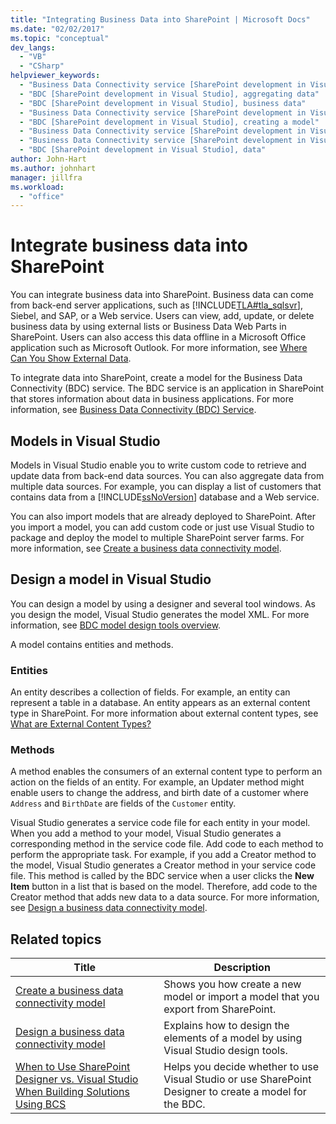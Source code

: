 ```yaml
---
title: "Integrating Business Data into SharePoint | Microsoft Docs"
ms.date: "02/02/2017"
ms.topic: "conceptual"
dev_langs:
  - "VB"
  - "CSharp"
helpviewer_keywords:
  - "Business Data Connectivity service [SharePoint development in Visual Studio], business data"
  - "BDC [SharePoint development in Visual Studio], aggregating data"
  - "BDC [SharePoint development in Visual Studio], business data"
  - "Business Data Connectivity service [SharePoint development in Visual Studio], aggregating data"
  - "BDC [SharePoint development in Visual Studio], creating a model"
  - "Business Data Connectivity service [SharePoint development in Visual Studio], creating a model"
  - "Business Data Connectivity service [SharePoint development in Visual Studio], data"
  - "BDC [SharePoint development in Visual Studio], data"
author: John-Hart
ms.author: johnhart
manager: jillfra
ms.workload:
  - "office"
---
```

# Integrate business data into SharePoint
  You can integrate business data into SharePoint. Business data can come from back-end server applications, such as [!INCLUDE[TLA#tla_sqlsvr](../sharepoint/includes/tlasharptla-sqlsvr-md.md)], Siebel, and SAP, or a Web service. Users can view, add, update, or delete business data by using external lists or Business Data Web Parts in SharePoint.  Users can also access this data offline in a Microsoft Office application such as Microsoft Outlook. For more information, see [Where Can You Show External Data](/previous-versions/office/developer/sharepoint-2010/ee558737(v=office.14)).

 To integrate data into SharePoint, create a model for the Business Data Connectivity (BDC) service. The BDC service is an application in SharePoint that stores information about data in business applications. For more information, see [Business Data Connectivity (BDC) Service](/previous-versions/office/developer/sharepoint-2010/ee556407(v=office.14)).

## Models in Visual Studio
 Models in Visual Studio enable you to write custom code to retrieve and update data from back-end data sources. You can also aggregate data from multiple data sources. For example, you can display a list of customers that contains data from a [!INCLUDE[ssNoVersion](../sharepoint/includes/ssnoversion-md.md)] database and a Web service.

 You can also import models that are already deployed to SharePoint. After you import a model, you can add custom code or just use Visual Studio to package and deploy the model to multiple SharePoint server farms. For more information, see [Create a business data connectivity model](../sharepoint/creating-a-business-data-connectivity-model.md).

## Design a model in Visual Studio
 You can design a model by using a designer and several tool windows. As you design the model, Visual Studio generates the model XML. For more information, see [BDC model design tools overview](../sharepoint/bdc-model-design-tools-overview.md).

 A model contains entities and methods.

### Entities
 An entity describes a collection of fields. For example, an entity can represent a table in a database. An entity appears as an external content type in SharePoint. For more information about external content types, see [What are External Content Types?](/previous-versions/office/developer/sharepoint-2010/ee556391(v=office.14))

### Methods
 A method enables the consumers of an external content type to perform an action on the fields of an entity. For example, an Updater method might enable users to change the address, and birth date of a customer where `Address` and `BirthDate` are fields of the `Customer` entity.

 Visual Studio generates a service code file for each entity in your model. When you add a method to your model, Visual Studio generates a corresponding method in the service code file. Add code to each method to perform the appropriate task. For example, if you add a Creator method to the model, Visual Studio generates a Creator method in your service code file. This method is called by the BDC service when a user clicks the **New Item** button in a list that is based on the model. Therefore, add code to the Creator method that adds new data to a data source. For more information, see [Design a business data connectivity model](../sharepoint/designing-a-business-data-connectivity-model.md).

## Related topics

|Title|Description|
|-----------|-----------------|
|[Create a business data connectivity model](../sharepoint/creating-a-business-data-connectivity-model.md)|Shows you how create a new model or import a model that you export from SharePoint.|
|[Design a business data connectivity model](../sharepoint/designing-a-business-data-connectivity-model.md)|Explains how to design the elements of a model by using Visual Studio design tools.|
|[When to Use SharePoint Designer vs. Visual Studio When Building Solutions Using BCS](/previous-versions/office/developer/sharepoint-2010/ee558875(v=office.14))|Helps you decide whether to use Visual Studio or use SharePoint Designer to create a model for the BDC.|
